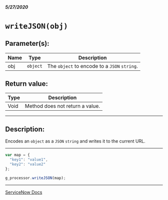 ##### 5/27/2020
# `writeJSON(obj)`
## Parameter(s):
| Name | Type | Description |
|---|---|---|
| obj | `object` | The `object` to encode to a `JSON` `string`. |

## Return value:
| Type | Description |
|---|---|
| Void | Method does not return a value. |

---

## Description:
Encodes an `object` as a `JSON` `string` and writes it to the current URL.

---

```js
var map = {
  "key1": "value1",
  "key2": "value2"
};

g_processor.writeJSON(map);
```

---

[ServiceNow Docs](https://developer.servicenow.com/dev.do#!/reference/api/newyork/server/no-namespace/c_GlideScriptedProcessorScopedAPI#r_ScopedGlideScriptedProcessorWriteJSON_Object)